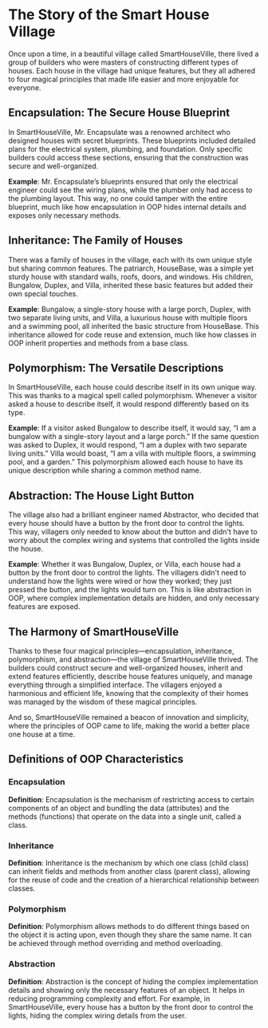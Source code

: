 # The Story of the Smart House Village

Once upon a time, in a beautiful village called SmartHouseVille, there lived a group of builders who were masters of constructing different types of houses. Each house in the village had unique features, but they all adhered to four magical principles that made life easier and more enjoyable for everyone.

## Encapsulation: The Secure House Blueprint

In SmartHouseVille, Mr. Encapsulate was a renowned architect who designed houses with secret blueprints. These blueprints included detailed plans for the electrical system, plumbing, and foundation. Only specific builders could access these sections, ensuring that the construction was secure and well-organized.

**Example**: Mr. Encapsulate’s blueprints ensured that only the electrical engineer could see the wiring plans, while the plumber only had access to the plumbing layout. This way, no one could tamper with the entire blueprint, much like how encapsulation in OOP hides internal details and exposes only necessary methods.

## Inheritance: The Family of Houses

There was a family of houses in the village, each with its own unique style but sharing common features. The patriarch, HouseBase, was a simple yet sturdy house with standard walls, roofs, doors, and windows. His children, Bungalow, Duplex, and Villa, inherited these basic features but added their own special touches.

**Example**: Bungalow, a single-story house with a large porch, Duplex, with two separate living units, and Villa, a luxurious house with multiple floors and a swimming pool, all inherited the basic structure from HouseBase. This inheritance allowed for code reuse and extension, much like how classes in OOP inherit properties and methods from a base class.

## Polymorphism: The Versatile Descriptions

In SmartHouseVille, each house could describe itself in its own unique way. This was thanks to a magical spell called polymorphism. Whenever a visitor asked a house to describe itself, it would respond differently based on its type.

**Example**: If a visitor asked Bungalow to describe itself, it would say, “I am a bungalow with a single-story layout and a large porch.” If the same question was asked to Duplex, it would respond, “I am a duplex with two separate living units.” Villa would boast, “I am a villa with multiple floors, a swimming pool, and a garden.” This polymorphism allowed each house to have its unique description while sharing a common method name.

## Abstraction: The House Light Button

The village also had a brilliant engineer named Abstractor, who decided that every house should have a button by the front door to control the lights. This way, villagers only needed to know about the button and didn't have to worry about the complex wiring and systems that controlled the lights inside the house.

**Example**: Whether it was Bungalow, Duplex, or Villa, each house had a button by the front door to control the lights. The villagers didn't need to understand how the lights were wired or how they worked; they just pressed the button, and the lights would turn on. This is like abstraction in OOP, where complex implementation details are hidden, and only necessary features are exposed.

## The Harmony of SmartHouseVille

Thanks to these four magical principles—encapsulation, inheritance, polymorphism, and abstraction—the village of SmartHouseVille thrived. The builders could construct secure and well-organized houses, inherit and extend features efficiently, describe house features uniquely, and manage everything through a simplified interface. The villagers enjoyed a harmonious and efficient life, knowing that the complexity of their homes was managed by the wisdom of these magical principles.

And so, SmartHouseVille remained a beacon of innovation and simplicity, where the principles of OOP came to life, making the world a better place one house at a time.

## Definitions of OOP Characteristics

### Encapsulation
**Definition**: Encapsulation is the mechanism of restricting access to certain components of an object and bundling the data (attributes) and the methods (functions) that operate on the data into a single unit, called a class.

### Inheritance
**Definition**: Inheritance is the mechanism by which one class (child class) can inherit fields and methods from another class (parent class), allowing for the reuse of code and the creation of a hierarchical relationship between classes.

### Polymorphism
**Definition**: Polymorphism allows methods to do different things based on the object it is acting upon, even though they share the same name. It can be achieved through method overriding and method overloading.

### Abstraction
**Definition**: Abstraction is the concept of hiding the complex implementation details and showing only the necessary features of an object. It helps in reducing programming complexity and effort. For example, in SmartHouseVille, every house has a button by the front door to control the lights, hiding the complex wiring details from the user.
